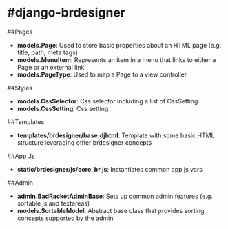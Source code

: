 #django-brdesigner
=================

##Pages
- **models.Page**: Used to store basic properties about an HTML page (e.g. title, path, meta tags)
- **models.MenuItem**: Represents an item in a menu that links to either a Page or an external link
- **models.PageType**: Used to map a Page to a view controller

##Styles
- **models.CssSelector**: Css selector including a list of CssSetting
- **models.CssSetting**: Css setting



##Templates
- **templates/brdesigner/base.djhtml**: Template with some basic HTML structure leveraging other brdesigner concepts

##App Js
- **static/brdesigner/js/core_br.js**: Instantiates common app js vars

##Admin
- **admin.BadRacketAdminBase**: Sets up common admin features (e.g. sortable js and textareas)
- **models.SortableModel**: Abstract base class that provides sorting concepts supported by the admin
